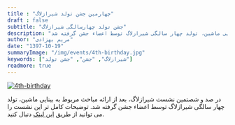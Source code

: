 ```yaml
---
title : "چهارمین جشن تولد شیرازلاگ"
draft : false
subtitle: "جشن تولد چهارسالگی شیرازلاگ"
description: "در صد و شصتمین نشست شیرازلاگ، بعد از ارائه مباحث مربوط به بینایی ماشین، تولد چهار سالگی شیرازلاگ توسط اعضاء جشن گرفته شد."
author: "مریم بهزادی"
date: "1397-10-19"
summaryImage: "/img/events/4th-birthday.jpg"
keywords: ["شیرازلاگ", "جشن", "جشن تولد"]
readmore: true
---
```


[![4th-birthday](/img/events/4th-birthday.jpg)](/img/events/4th-birthday.jpg)

در صد و شصتمین نشست شیرازلاگ، بعد از ارائه مباحث مربوط به بینایی ماشین، تولد چهار سالگی شیرازلاگ توسط اعضاء جشن گرفته شد. توضیحات کامل تر این نشست را می توانید از طریق [این لینک](../../sessions/session160) دنبال کنید.
